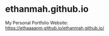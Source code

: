 # ethanmah.github.io
My Personal Portfolio Website:
https://ethaaaanm.github.io/ethanmah.github.io/
